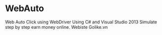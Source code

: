 # WebAuto
Web Auto Click using WebDriver
Using C# and Visual Studio 2013
Simulate step by step earn money online. Webiste Golike.vn
